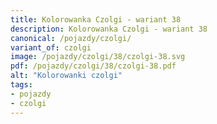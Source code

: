 ```yaml
---
title: Kolorowanka Czolgi - wariant 38
description: Kolorowanka Czolgi - wariant 38
canonical: /pojazdy/czolgi/
variant_of: czolgi
image: /pojazdy/czolgi/38/czolgi-38.svg
pdf: /pojazdy/czolgi/38/czolgi-38.pdf
alt: "Kolorowanki czolgi"
tags:
- pojazdy
- czolgi
---
```

